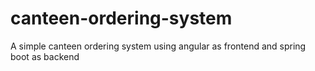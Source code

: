 # canteen-ordering-system
A simple canteen ordering system using angular as frontend and spring boot as backend
